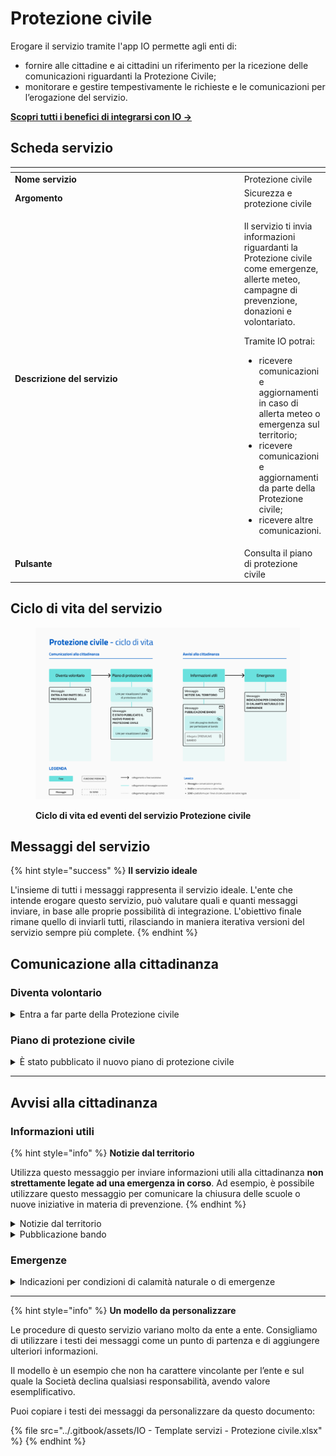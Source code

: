 # Protezione civile

Erogare il servizio tramite l'app IO permette agli enti di:

* fornire alle cittadine e ai cittadini un riferimento per la ricezione delle comunicazioni riguardanti la Protezione Civile;
* monitorare e gestire tempestivamente le richieste e le comunicazioni per l’erogazione del servizio.

[**Scopri tutti i benefici di integrarsi con IO →** ](https://docs.pagopa.it/manuale-servizi/lapp-io/cose-io-e-qual-e-il-suo-obiettivo#perche-un-ente-dovrebbe-integrarsi-con-io)

## Scheda servizio <a href="#scheda-servizio" id="scheda-servizio"></a>

<table data-header-hidden><thead><tr><th width="373"></th><th></th></tr></thead><tbody><tr><td><strong>Nome servizio</strong></td><td>Protezione civile</td></tr><tr><td><strong>Argomento</strong></td><td>Sicurezza e protezione civile</td></tr><tr><td><strong>Descrizione del servizio</strong></td><td><p>Il servizio ti invia informazioni riguardanti la Protezione civile come emergenze, allerte meteo, campagne di prevenzione, donazioni e volontariato.</p><p></p><p>Tramite IO potrai:</p><ul><li>ricevere comunicazioni e aggiornamenti in caso di allerta meteo o emergenza sul territorio;</li><li>ricevere comunicazioni e aggiornamenti da parte della Protezione civile;</li><li>ricevere altre comunicazioni.</li></ul></td></tr><tr><td><strong>Pulsante</strong></td><td>Consulta il piano di protezione civile</td></tr></tbody></table>

## Ciclo di vita del servizio

<figure><img src="../.gitbook/assets/image (27).png" alt=""><figcaption><p><strong>Ciclo di vita ed eventi del servizio Protezione civile</strong></p></figcaption></figure>

## Messaggi del servizio

{% hint style="success" %}
**Il servizio ideale**

L'insieme di tutti i messaggi rappresenta il servizio ideale. L'ente che intende erogare questo servizio, può valutare quali e quanti messaggi inviare, in base alle proprie possibilità di integrazione. L'obiettivo finale rimane quello di inviarli tutti, rilasciando in maniera iterativa versioni del servizio sempre più complete.
{% endhint %}

## Comunicazione alla cittadinanza

### Diventa volontario

<details>

<summary>Entra a far parte della Protezione civile</summary>

**🖋 Titolo del messaggio:** Entra a far parte della Protezione Civile

🗒 **Testo del messaggio**:&#x20;

Siamo alla ricerca di persone pronte ad aiutare!

Diventa volontario o volontaria della Protezione Civile e aiuta a proteggere il nostro comune in caso di emergenza.

Per conoscere le organizzazioni attive nel Comune di \<comune> e diventare volontario o volontaria, \[visita questo sito]\(URL).

**🪄 Pulsante**: n/a

***

**Destinatari**: Tutti i cittadini residenti nell’area di azione del servizio che hanno manifestato interesse verso il servizio.

**Quando inviarlo**: In occasione di campagne di reclutamento di nuovi volontari o volontarie.

**User story**: Come cittadino interessato alle attività della Protezione Civile voglio essere avvisato quando ci sono nuove campagne di reclutamento, per poter partecipare o diffondere la notizia ai miei conoscenti.

</details>

### Piano di protezione civile

<details>

<summary>È stato pubblicato il nuovo piano di protezione civile</summary>

**🖋  Titolo del messaggio:** È disponibile il nuovo piano di protezione civile

🗒 **Testo del messaggio**:

Il \<gg/mm/aaaa> è stato pubblicato il nuovo piano di protezione civile del comune di \<comune>.

All'interno del piano troverai indicazioni su come proteggere te stesso/a, la tua famiglia e la comunità in caso di emergenze.

Per consultarlo, \[visita questo sito]\(URL).

**🪄  Pulsante:** n/a

***

**Destinatari:** Tutti i cittadini residenti nell’area di azione del servizio.

**Quando inviarlo:** Quando viene pubblicato un nuovo piano di protezione civile.

**User story:** Come cittadino voglio ricevere comunicazione quando viene pubblicato un nuovo piano di protezione civile.

</details>

***

## Avvisi alla cittadinanza

### Informazioni utili

{% hint style="info" %}
**Notizie dal territorio**

Utilizza questo messaggio per inviare informazioni utili alla cittadinanza **non strettamente legate ad una emergenza in corso**. Ad esempio, è possibile utilizzare questo messaggio per comunicare la chiusura delle scuole o nuove iniziative in materia di prevenzione.
{% endhint %}

<details>

<summary>Notizie dal territorio</summary>

**🖋 Titolo del messaggio:** \<oggetto della comunicazione>

🗒 **Testo del messaggio:**

\[Inserire qui i dettagli della comunicazione, da compilare a cura e responsabilità dell'ente]

Per ulteriori informazioni, \[visita questo sito]\(URL).

**🪄 Pulsante:** n/a

***

**Destinatari**: <mark style="color:red;">\*indicazione generica</mark>

**Quando inviarlo**: <mark style="color:red;">\*indicazione generica</mark>

**User story**: <mark style="color:red;">\*indicazione generica</mark>

</details>

<details>

<summary>Pubblicazione bando</summary>

:sparkles: <mark style="color:blue;">**Allegati Premium**</mark> — Tramite questa funzionalità Premium, disponibile a seconda della tipologia di contratto sottoscritto dall’ente, puoi allegare documenti all'interno del messaggio.

Questo messaggio è da utilizzare sia per messaggi Premium, sia per messaggi standard. In caso di messaggio standard, **ricorda di eliminare ogni riferimento agli allegati dal corpo del messaggio.**

***

**🖋 Titolo del messaggio:** Pubblicato un nuovo bando

🗒 **Testo del messaggio**:

Dal \<gg/mm/aaaa> è possibile fare domanda per \<oggetto del bando>.

Per consultare i criteri di assegnazione e fare domanda, \[visita questo sito]\(URL).

\[Solo per messaggi Premium con allegato] Trovi il testo completo del bando in allegato a questo messaggio.

**🪄 Pulsante**: n/a

<mark style="color:blue;">**📎 Allegato Premium:**</mark> \<testo integrale del bando>

***

**Destinatari**: Tutti i cittadini residenti nell’area di azione del servizio che hanno manifestato interesse verso il servizio.

**Quando inviarlo**: Quando l’ente pubblica un nuovo bando.

**User story**: Come cittadino voglio essere informato sull’apertura di bandi.

</details>

### Emergenze

<details>

<summary>Indicazioni per condizioni di calamità naturale o di emergenze</summary>

**🖋 Titolo del messaggio:** \<Calamità/Emergenza>: cosa fare

🗒 **Testo del messaggio:**

Il \<gg/mm/aaaa> è prevista \<situazione oggetto dell'emergenza> sul nostro territorio.

\[Inserire qui le indicazioni su comportamenti da seguire, da compilare a cura e responsabilità dell'ente]

Per ulteriori informazioni, \[visita questo sito]\(URL).

**🪄 Pulsante:** n/a

***

**Destinatari:** Tutti i cittadini residenti nell’area di azione del servizio.

**Quando inviarlo:** Quando, in previsione o a seguito di una calamità naturale o di un’emergenza, è necessario fornire ai cittadini indicazioni a tutela della loro sicurezza.

**User story:** Come cittadino voglio ricevere indicazioni dall’Ente in caso di calamità naturale o di emergenza.

</details>

***

{% hint style="info" %}
**Un modello da personalizzare**

Le procedure di questo servizio variano molto da ente a ente. Consigliamo di utilizzare i testi dei messaggi come un punto di partenza e di aggiungere ulteriori informazioni.&#x20;

Il modello è un esempio che non ha carattere vincolante per l’ente e sul quale la Società declina qualsiasi responsabilità, avendo valore esemplificativo.

Puoi copiare i testi dei messaggi da personalizzare da questo documento:&#x20;

{% file src="../.gitbook/assets/IO - Template servizi - Protezione civile.xlsx" %}
{% endhint %}
